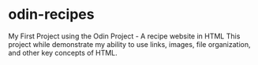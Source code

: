 # odin-recipes
My First Project using the Odin Project - A recipe website in HTML
This project while demonstrate my ability to use links, images, file organization, and other key concepts of HTML.
